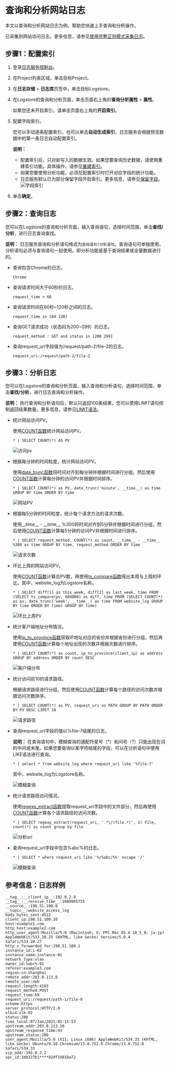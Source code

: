 # 查询和分析网站日志

本文以查询和分析网站日志为例，帮助您快速上手查询和分析操作。

已采集到网站访问日志。更多信息，请参见[使用完整正则模式采集日志](/intl.zh-CN/数据采集/Logtail采集/采集文本日志/使用完整正则模式采集日志.md)。

## 步骤1：配置索引

1.  登录[日志服务控制台](https://sls.console.aliyun.com)。

2.  在Project列表区域，单击目标Project。

3.  在**日志存储** \> **日志库**页签中，单击目标Logstore。

4.  在Logstore的查询和分析页面，单击页面右上角的**查询分析属性** \> **属性**。

    如果您还未开启索引，请单击页面右上角的**开启索引**。

5.  配置字段索引。

    您可以手动逐条配置索引，也可以单击**自动生成索引**，日志服务会根据预览数据中的第一条日志自动配置索引。

    **说明：**

    -   配置索引后，只对新写入的数据生效。如果您要查询历史数据，请使用重建索引功能。具体操作，请参见[重建索引](/intl.zh-CN/查询与分析/查询语法与功能/重建索引.md)。
    -   如果您要使用分析功能，必须在配置索引时打开对应字段的统计功能。
    -   日志服务默认已为部分保留字段开启索引。更多信息，请参见[保留字段](/intl.zh-CN/产品简介/限制说明/保留字段.md)。
    ![字段索引](https://static-aliyun-doc.oss-accelerate.aliyuncs.com/assets/img/zh-CN/6237060161/p210834.png)

6.  单击**确定**。


## 步骤2：查询日志

您可以在Logstore的查询和分析页面，输入查询语句，选择时间范围，单击**查找/分析**，进行日志查询查找。

**说明：** 日志服务查询和分析语句格式为`查询语句|分析语句`。查询语句可单独使用，分析语句必须与查询语句一起使用。即分析功能是基于查询结果或全量数据进行的。

-   查询包含Chrome的日志。

    ```
    Chrome
    ```

-   查询请求时间大于60秒的日志。

    ```
    request_time > 60
    ```

-   查询请求时间在60秒~120秒之间的日志。

    ```
    request_time in [60 120]
    ```

-   查询GET请求成功（状态码为200~299）的日志。

    ```
    request_method : GET and status in [200 299]
    ```

-   查询request\_uri字段值为/request/path-2/file-2的日志。

    ```
    request_uri:/request/path-2/file-2
    ```


## 步骤3：分析日志

您可以在Logstore的查询和分析页面，输入查询和分析语句，选择时间范围，单击**查找/分析**，进行日志查询和分析操作。

**说明：** 执行查询和分析语句后，默认只返回100条结果，您可以使用LIMIT语句控制返回结果数量。更多信息，请参见[LIMIT语法](/intl.zh-CN/查询与分析/SQL分析语法与功能/LIMIT语法.md)。

-   统计网站访问PV。

    使用[COUNT函数](/intl.zh-CN/查询与分析/SQL分析语法与功能/通用聚合函数.md)统计网站访问PV。

    ```
    * | SELECT COUNT(*) AS PV
    ```

    ![访问pv](https://static-aliyun-doc.oss-accelerate.aliyuncs.com/assets/img/zh-CN/8026760161/p224709.png)

-   根据每分钟的时间粒度，统计网站访问PV。

    使用[date\_trunc函数](/intl.zh-CN/查询与分析/SQL分析语法与功能/日期和时间函数.md)将时间对齐到每分钟并根据时间进行分组，然后使用[COUNT函数](/intl.zh-CN/查询与分析/SQL分析语法与功能/通用聚合函数.md)计算每分钟的访问PV并根据时间排序。

    ```
    * | SELECT COUNT(*) as PV, date_trunc('minute', __time__) as time GROUP BY time ORDER BY time
    ```

    ![网站PV](https://static-aliyun-doc.oss-accelerate.aliyuncs.com/assets/img/zh-CN/8026760161/p224710.png)

-   根据每5分钟的时间粒度，统计每个请求方法的请求次数。

    使用\_\_time\_\_ - \_\_time\_\_ %300将时间对齐到5分钟并根据时间进行分组，然后使用[COUNT函数](/intl.zh-CN/查询与分析/SQL分析语法与功能/通用聚合函数.md)计算每5分钟的访问PV并根据时间进行排序。

    ```
    * | SELECT request_method, COUNT(*) as count, __time__ - __time__ %300 as time GROUP BY time, request_method ORDER BY time
    ```

    ![请求次数](https://static-aliyun-doc.oss-accelerate.aliyuncs.com/assets/img/zh-CN/8026760161/p224711.png)

-   环比上周的网站访问PV。

    使用[COUNT函数](/intl.zh-CN/查询与分析/SQL分析语法与功能/通用聚合函数.md)计算总PV数，再使用[ts\_compare函数](/intl.zh-CN/查询与分析/SQL分析语法与功能/同比和环比函数.md)得出本周与上周的环比。其中，website\_log为Logstore名称。

    ```
    * | SELECT diff[1] as this_week, diff[2] as last_week, time FROM (SELECT ts_compare(pv, 604800) as diff, time FROM (SELECT COUNT(*) as pv, date_trunc('week', __time__) as time FROM website_log GROUP BY time ORDER BY time) GROUP BY time)
    ```

    ![环比上周PV](https://static-aliyun-doc.oss-accelerate.aliyuncs.com/assets/img/zh-CN/0418860161/p224805.png)

-   统计客户端地址分布情况。

    使用[ip\_to\_province函数](/intl.zh-CN/查询与分析/SQL分析语法与功能/IP地理函数.md)获取IP地址对应的省份并根据省份进行分组，然后再使用[COUNT函数](/intl.zh-CN/查询与分析/SQL分析语法与功能/通用聚合函数.md)计算每个地址出现的次数并根据次数进行排序。

    ```
    * | SELECT COUNT(*) as count, ip_to_province(client_ip) as address GROUP BY address ORDER BY count DESC
    ```

    ![客户端分布](https://static-aliyun-doc.oss-accelerate.aliyuncs.com/assets/img/zh-CN/8026760161/p224714.png)

-   统计访问前10的请求路径。

    根据请求路径进行分组，然后使用[COUNT函数](/intl.zh-CN/查询与分析/SQL分析语法与功能/通用聚合函数.md)计算每个路径的访问次数并根据访问次数排序。

    ```
    * | SELECT COUNT(*) as PV, request_uri as PATH GROUP BY PATH ORDER BY PV DESC LIMIT 10
    ```

    ![请求路径](https://static-aliyun-doc.oss-accelerate.aliyuncs.com/assets/img/zh-CN/8026760161/p224715.png)

-   查询request\_uri字段的值以%file-7结尾的日志。

    **说明：** 在查询语句中，模糊查询的通配符星号（\*）和问号（?）只能出现在词的中间或末尾。如果您要查询以某字符结尾的字段，可以在分析语句中使用LIKE语法进行查询。

    ```
    * | select * from website_log where request_uri like '%file-7'
    ```

    其中，website\_log为Logstore名称。

    ![模糊查询](https://static-aliyun-doc.oss-accelerate.aliyuncs.com/assets/img/zh-CN/8026760161/p224716.png)

-   统计请求路径访问情况。

    使用[regexp\_extract函数](/intl.zh-CN/查询与分析/SQL分析语法与功能/正则式函数.md)提取request\_uri字段中的文件部分，然后再使用[COUNT函数](/intl.zh-CN/查询与分析/SQL分析语法与功能/通用聚合函数.md)计算各个请求路径的访问次数。

    ```
    * | SELECT regexp_extract(request_uri, '.*\/(file.*)', 1) file, count(*) as count group by file
    ```

    ![分析uri](https://static-aliyun-doc.oss-accelerate.aliyuncs.com/assets/img/zh-CN/9652281161/p224727.png)

-   查询request\_uri字段中包含%abc%的日志。

    ```
    * | SELECT * where request_uri like '%/%abc/%%' escape '/'
    ```

    ![模糊查询](https://static-aliyun-doc.oss-accelerate.aliyuncs.com/assets/img/zh-CN/3024682161/p240990.png)


## 参考信息：日志样例

```
__tag__:__client_ip__:192.0.2.0
__tag__:__receive_time__:1609985755
__source__:198.51.100.0
__topic__:website_access_log
body_bytes_sent:4512
client_ip:198.51.100.10
host:example1.com
http_host:example2.com
http_user_agent:Mozilla/5.0 (Macintosh; U; PPC Mac OS X 10_5_8; ja-jp) AppleWebKit/533.20.25 (KHTML, like Gecko) Version/5.0.4 Safari/533.20.27
http_x_forwarded_for:198.51.100.1
instance_id:i-02
instance_name:instance-01
network_type:vlan
owner_id:%abc%-01
referer:example3.com
region:cn-shanghai
remote_addr:203.0.113.0
remote_user:neb
request_length:4103
request_method:POST
request_time:69
request_uri:/request/path-1/file-0
scheme:https
server_protocol:HTTP/2.0
slbid:slb-02
status:200
time_local:07/Jan/2021:02:15:53
upstream_addr:203.0.113.10
upstream_response_time:43
upstream_status:200
user_agent:Mozilla/5.0 (X11; Linux i686) AppleWebKit/534.33 (KHTML, like Gecko) Ubuntu/9.10 Chromium/13.0.752.0 Chrome/13.0.752.0 Safari/534.33
vip_addr:192.0.2.2
vpc_id:3db327b1****82df19818a72
```


